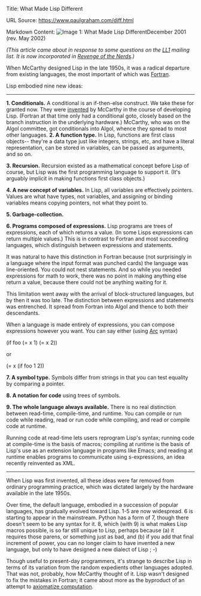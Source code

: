 Title: What Made Lisp Different

URL Source: https://www.paulgraham.com/diff.html

Markdown Content:
![Image 1: What Made Lisp Different](https://s.turbifycdn.com/aah/paulgraham/what-made-lisp-different-2.gif)December 2001 (rev. May 2002) 

_(This article came about in response to some questions on the [LL1](http://ll1.mit.edu/) mailing list. It is now incorporated in [Revenge of the Nerds](https://www.paulgraham.com/icad.html).)_

When McCarthy designed Lisp in the late 1950s, it was a radical departure from existing languages, the most important of which was [Fortran](https://www.paulgraham.com/history.html).

Lisp embodied nine new ideas:

* * *

**1. Conditionals.** A conditional is an if-then-else construct. We take these for granted now. They were [invented](http://www-formal.stanford.edu/jmc/history/lisp/node2.html) by McCarthy in the course of developing Lisp. (Fortran at that time only had a conditional goto, closely based on the branch instruction in the underlying hardware.) McCarthy, who was on the Algol committee, got conditionals into Algol, whence they spread to most other languages.
**2. A function type.** In Lisp, functions are first class objects-- they're a data type just like integers, strings, etc, and have a literal representation, can be stored in variables, can be passed as arguments, and so on.

**3. Recursion.** Recursion existed as a mathematical concept before Lisp of course, but Lisp was the first programming language to support it. (It's arguably implicit in making functions first class objects.)

**4. A new concept of variables.** In Lisp, all variables are effectively pointers. Values are what have types, not variables, and assigning or binding variables means copying pointers, not what they point to.

**5. Garbage-collection.**

**6. Programs composed of expressions.** Lisp programs are trees of expressions, each of which returns a value. (In some Lisps expressions can return multiple values.) This is in contrast to Fortran and most succeeding languages, which distinguish between expressions and statements.

It was natural to have this distinction in Fortran because (not surprisingly in a language where the input format was punched cards) the language was line-oriented. You could not nest statements. And so while you needed expressions for math to work, there was no point in making anything else return a value, because there could not be anything waiting for it.

This limitation went away with the arrival of block-structured languages, but by then it was too late. The distinction between expressions and statements was entrenched. It spread from Fortran into Algol and thence to both their descendants.

When a language is made entirely of expressions, you can compose expressions however you want. You can say either (using [Arc](https://www.paulgraham.com/arc.html) syntax)

(if foo (= x 1) (= x 2))

or

(= x (if foo 1 2))

**7. A symbol type.** Symbols differ from strings in that you can test equality by comparing a pointer.

**8. A notation for code** using trees of symbols.

**9. The whole language always available.** There is no real distinction between read-time, compile-time, and runtime. You can compile or run code while reading, read or run code while compiling, and read or compile code at runtime.

Running code at read-time lets users reprogram Lisp's syntax; running code at compile-time is the basis of macros; compiling at runtime is the basis of Lisp's use as an extension language in programs like Emacs; and reading at runtime enables programs to communicate using s-expressions, an idea recently reinvented as XML.

* * *

When Lisp was first invented, all these ideas were far removed from ordinary programming practice, which was dictated largely by the hardware available in the late 1950s.

Over time, the default language, embodied in a succession of popular languages, has gradually evolved toward Lisp. 1-5 are now widespread. 6 is starting to appear in the mainstream. Python has a form of 7, though there doesn't seem to be any syntax for it. 8, which (with 9) is what makes Lisp macros possible, is so far still unique to Lisp, perhaps because (a) it requires those parens, or something just as bad, and (b) if you add that final increment of power, you can no longer claim to have invented a new language, but only to have designed a new dialect of Lisp ; -)

Though useful to present-day programmers, it's strange to describe Lisp in terms of its variation from the random expedients other languages adopted. That was not, probably, how McCarthy thought of it. Lisp wasn't designed to fix the mistakes in Fortran; it came about more as the byproduct of an attempt to [axiomatize computation](https://www.paulgraham.com/rootsoflisp.html).

